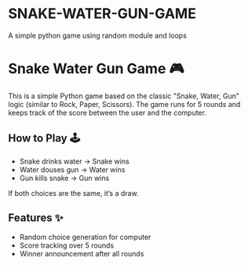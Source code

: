# SNAKE-WATER-GUN-GAME
A simple python game using random module and loops 


# Snake Water Gun Game 🎮

This is a simple Python game based on the classic "Snake, Water, Gun" logic (similar to Rock, Paper, Scissors). The game runs for 5 rounds and keeps track of the score between the user and the computer.

## How to Play 🕹

- Snake drinks water  → Snake wins
- Water douses gun  → Water wins
- Gun kills snake  → Gun wins

If both choices are the same, it’s a draw.


## Features ✨
- Random choice generation for computer
- Score tracking over 5 rounds
- Winner announcement after all rounds
